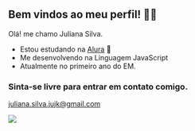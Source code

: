 ## Bem vindos ao meu perfil! 👋💜
Olá! me chamo Juliana Silva.

- Estou estudando na [Alura](https://www.alura.com.br) 📖
- Me desenvolvendo na Linguagem JavaScript
- Atualmente no primeiro ano do EM.
 ### Sinta-se livre para entrar em contato comigo.
 juliana.silva.jujk@gmail.com

 ![](https://media.tenor.com/bNfEXoGlp5EAAAAM/jujutsu-kaisen-gojo.gif)
